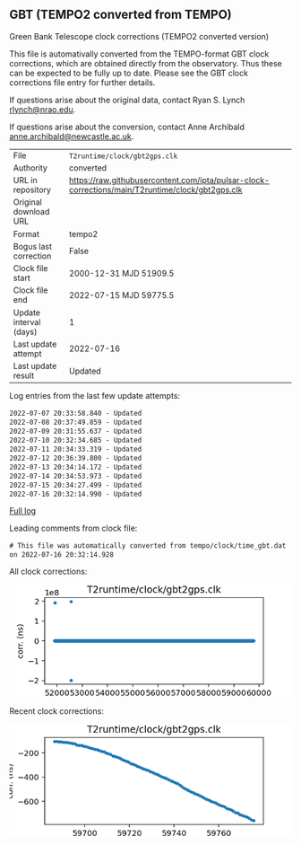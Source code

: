 
## GBT (TEMPO2 converted from TEMPO)

Green Bank Telescope clock corrections (TEMPO2 converted version)

This file is automativally converted from the TEMPO-format GBT
clock corrections, which are obtained directly from the observatory.
Thus these can be expected to be fully up to date. Please see the
GBT clock corrections file entry for further details.

If questions arise about the original data, contact Ryan S. Lynch
<rlynch@nrao.edu>.

If questions arise about the conversion, contact Anne Archibald
<anne.archibald@newcastle.ac.uk>.

|     |     |
|:--- |:--- |
| File | `T2runtime/clock/gbt2gps.clk` |
| Authority | converted |
| URL in repository | <https://raw.githubusercontent.com/ipta/pulsar-clock-corrections/main/T2runtime/clock/gbt2gps.clk> |
| Original download URL | <None> |
| Format | tempo2 |
| Bogus last correction | False |
| Clock file start | 2000-12-31 MJD 51909.5 |
| Clock file end | 2022-07-15 MJD 59775.5 |
| Update interval (days) | 1 |
| Last update attempt | 2022-07-16 |
| Last update result | Updated |

Log entries from the last few update attempts:
```
2022-07-07 20:33:58.840 - Updated
2022-07-08 20:37:49.859 - Updated
2022-07-09 20:31:55.637 - Updated
2022-07-10 20:32:34.685 - Updated
2022-07-11 20:34:33.319 - Updated
2022-07-12 20:36:39.800 - Updated
2022-07-13 20:34:14.172 - Updated
2022-07-14 20:34:53.973 - Updated
2022-07-15 20:34:27.499 - Updated
2022-07-16 20:32:14.990 - Updated
```
[Full log](https://raw.githubusercontent.com/ipta/pulsar-clock-corrections/main/log/T2runtime/clock/gbt2gps.clk.log)

Leading comments from clock file:

    # This file was automatically converted from tempo/clock/time_gbt.dat on 2022-07-16 20:32:14.928



All clock corrections:

![plot of all clock corrections](gbt2gps.clk.png "All corrections")

Recent clock corrections:

![plot of recent clock corrections](gbt2gps.clk.short.png "Recent corrections")

